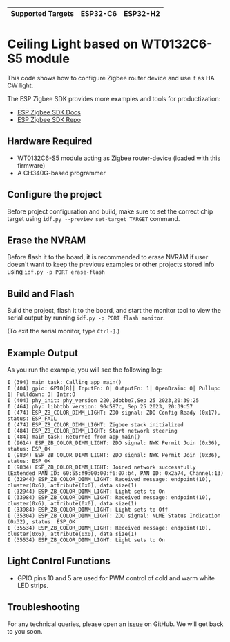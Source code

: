 | Supported Targets | ESP32-C6 | ESP32-H2 |
| ----------------- | -------- | -------- |

# Ceiling Light based on WT0132C6-S5 module

This code shows how to configure Zigbee router device and use it as HA CW light.

The ESP Zigbee SDK provides more examples and tools for productization:
* [ESP Zigbee SDK Docs](https://docs.espressif.com/projects/esp-zigbee-sdk)
* [ESP Zigbee SDK Repo](https://github.com/espressif/esp-zigbee-sdk)

## Hardware Required

* WT0132C6-S5 module acting as Zigbee router-device (loaded with this firmware)
* A CH340G-based programmer

## Configure the project

Before project configuration and build, make sure to set the correct chip target using `idf.py --preview set-target TARGET` command.

## Erase the NVRAM

Before flash it to the board, it is recommended to erase NVRAM if user doesn't want to keep the previous examples or other projects stored info using `idf.py -p PORT erase-flash`

## Build and Flash

Build the project, flash it to the board, and start the monitor tool to view the serial output by running `idf.py -p PORT flash monitor`.

(To exit the serial monitor, type ``Ctrl-]``.)

## Example Output

As you run the example, you will see the following log:

```
I (394) main_task: Calling app_main()
I (404) gpio: GPIO[8]| InputEn: 0| OutputEn: 1| OpenDrain: 0| Pullup: 1| Pulldown: 0| Intr:0
I (404) phy_init: phy_version 220,2dbbbe7,Sep 25 2023,20:39:25
I (464) phy: libbtbb version: 90c587c, Sep 25 2023, 20:39:57
I (474) ESP_ZB_COLOR_DIMM_LIGHT: ZDO signal: ZDO Config Ready (0x17), status: ESP_FAIL
I (474) ESP_ZB_COLOR_DIMM_LIGHT: Zigbee stack initialized
I (484) ESP_ZB_COLOR_DIMM_LIGHT: Start network steering
I (484) main_task: Returned from app_main()
I (9614) ESP_ZB_COLOR_DIMM_LIGHT: ZDO signal: NWK Permit Join (0x36), status: ESP_OK
I (9834) ESP_ZB_COLOR_DIMM_LIGHT: ZDO signal: NWK Permit Join (0x36), status: ESP_OK
I (9834) ESP_ZB_COLOR_DIMM_LIGHT: Joined network successfully (Extended PAN ID: 60:55:f9:00:00:f6:07:b4, PAN ID: 0x2a74, Channel:13)
I (32944) ESP_ZB_COLOR_DIMM_LIGHT: Received message: endpoint(10), cluster(0x6), attribute(0x0), data size(1)
I (32944) ESP_ZB_COLOR_DIMM_LIGHT: Light sets to On
I (33984) ESP_ZB_COLOR_DIMM_LIGHT: Received message: endpoint(10), cluster(0x6), attribute(0x0), data size(1)
I (33984) ESP_ZB_COLOR_DIMM_LIGHT: Light sets to Off
I (35304) ESP_ZB_COLOR_DIMM_LIGHT: ZDO signal: NLME Status Indication (0x32), status: ESP_OK
I (35534) ESP_ZB_COLOR_DIMM_LIGHT: Received message: endpoint(10), cluster(0x6), attribute(0x0), data size(1)
I (35534) ESP_ZB_COLOR_DIMM_LIGHT: Light sets to On
```

## Light Control Functions

 * GPIO pins 10 and 5 are used for PWM control of cold and warm white LED strips.

## Troubleshooting

For any technical queries, please open an [issue](https://github.com/espressif/esp-idf/issues) on GitHub. We will get back to you soon.
